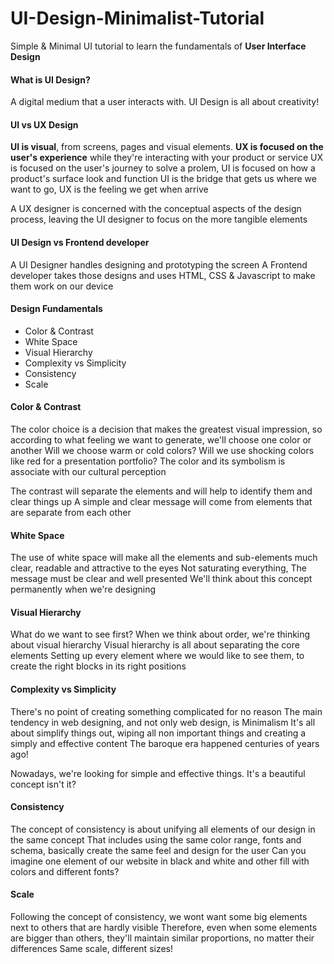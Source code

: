 # UI-Design-Minimalist-Tutorial
Simple & Minimal UI tutorial to learn the fundamentals of **User Interface Design**

#### What is UI Design?
A digital medium that a user interacts with. UI Design is all about creativity!

#### UI vs UX Design
**UI is visual**, from screens, pages and visual elements.
**UX is focused on the user's experience** while they're interacting with your product or service
UX is focused on the user's journey to solve a prolem, UI is focused on how a product's surface look and function
UI is the bridge that gets us where we want to go, UX is the feeling we get when arrive

A UX designer is concerned with the conceptual aspects of the design process, leaving the UI designer to focus on the more tangible elements

#### UI Design vs Frontend developer
A UI Designer handles designing and prototyping the screen
A Frontend developer takes those designs and uses HTML, CSS & Javascript to make them work on our device

#### Design Fundamentals
- Color & Contrast
- White Space
- Visual Hierarchy
- Complexity vs Simplicity
- Consistency
- Scale

#### Color & Contrast
The color choice is a decision that makes the greatest visual impression, so according to what feeling we want to generate, we'll choose one color or another
Will we choose warm or cold colors? 
Will we use shocking colors like red for a presentation portfolio?
The color and its symbolism is associate with our cultural perception

The contrast will separate the elements and will help to identify them and clear things up
A simple and clear message will come from elements that are separate from each other

#### White Space
The use of white space will make all the elements and sub-elements much clear, readable and attractive to the eyes
Not saturating everything, The message must be clear and well presented
We'll think about this concept permanently when we're designing

#### Visual Hierarchy
What do we want to see first? When we think about order, we're thinking about visual hierarchy
Visual hierarchy is all about separating the core elements
Setting up every element where we would like to see them, to create the right blocks in its right positions

#### Complexity vs Simplicity
There's no point of creating something complicated for no reason
The main tendency in web designing, and not only web design, is Minimalism
It's all about simplify things out, wiping all non important things and creating a simply and effective content
The baroque era happened centuries of years ago!

Nowadays, we're looking for simple and effective things. It's a beautiful concept isn't it?

#### Consistency
The concept of consistency is about unifying all elements of our design in the same concept
That includes using the same color range, fonts and schema, basically create the same feel and design for the user
Can you imagine one element of our website in black and white and other fill with colors and different fonts?

#### Scale
Following the concept of consistency, we wont want some big elements next to others that are hardly visible
Therefore, even when some elements are bigger than others, they'll maintain similar proportions, no matter their differences
Same scale, different sizes!